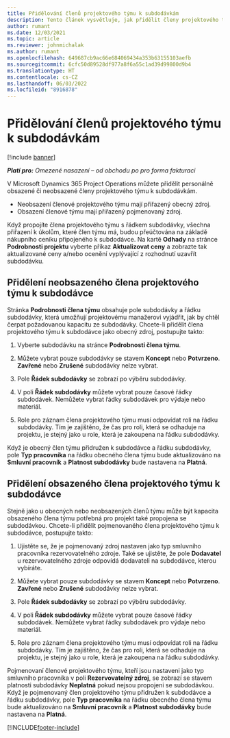 ```yaml
---
title: Přidělování členů projektového týmu k subdodávkám
description: Tento článek vysvětluje, jak přidělit členy projektového týmu v Microsoft Dynamics 365 Project Operations k subdodávkám.
author: rumant
ms.date: 12/03/2021
ms.topic: article
ms.reviewer: johnmichalak
ms.author: rumant
ms.openlocfilehash: 649687cb9ac66e684069434a353b63155103aefb
ms.sourcegitcommit: 6cfc50d89528df977a8f6a55c1ad39d99800d9b4
ms.translationtype: HT
ms.contentlocale: cs-CZ
ms.lasthandoff: 06/03/2022
ms.locfileid: "8916878"
---
```

# <a name="subcontracting-project-team-members"></a>Přidělování členů projektového týmu k subdodávkám

[!include [banner](../../includes/dataverse-preview.md)]

_**Platí pro:** Omezené nasazení – od obchodu po pro forma fakturaci_

V Microsoft Dynamics 365 Project Operations můžete přidělit personálně obsazené či neobsazené členy projektového týmu k subdodávkám.

- Neobsazení členové projektového týmu mají přiřazený obecný zdroj.
- Obsazení členové týmu mají přiřazený pojmenovaný zdroj.

Když propojíte člena projektového týmu s řádkem subdodávky, všechna přiřazení k úkolům, které člen týmu má, budou přeúčtována na základě nákupního ceníku připojeného k subdodávce.  Na kartě **Odhady** na stránce **Podrobnosti projektu** vyberte příkaz **Aktualizovat ceny** a zobrazte tak aktualizované ceny a/nebo ocenění vyplývající z rozhodnutí uzavřít subdodávku. 

## <a name="subcontracting-an-unstaffed-project-team-member"></a>Přidělení neobsazeného člena projektového týmu k subdodávce
Stránka **Podrobnosti člena týmu** obsahuje pole subdodávky a řádku subdodávky, která umožňují projektovému manažerovi vyjádřit, jak by chtěl čerpat požadovanou kapacitu ze subdodávky. Chcete-li přidělit člena projektového týmu k subdodávce jako obecný zdroj, postupujte takto:

1.  Vyberte subdodávku na stránce **Podrobnosti člena týmu**.

2.  Můžete vybrat pouze subdodávky se stavem **Koncept** nebo **Potvrzeno**. **Zavřené** nebo **Zrušené** subdodávky nelze vybrat. 

3.  Pole **Řádek subdodávky** se zobrazí po výběru subdodávky.

4.  V poli **Řádek subdodávky** můžete vybrat pouze časové řádky subdodávek. Nemůžete vybrat řádky subdodávek pro výdaje nebo materiál.

5.  Role pro záznam člena projektového týmu musí odpovídat roli na řádku subdodávky. Tím je zajištěno, že čas pro roli, která se odhaduje na projektu, je stejný jako u role, která je zakoupena na řádku subdodávky. 

Když je obecný člen týmu přidružen k subdodávce a řádku subdodávky, pole **Typ pracovníka** na řádku obecného člena týmu bude aktualizováno na **Smluvní pracovník** a **Platnost subdodávky** bude nastavena na **Platná**.

## <a name="subcontracting-a-staffed-project-team-member"></a>Přidělení obsazeného člena projektového týmu k subdodávce
Stejně jako u obecných nebo neobsazených členů týmu může být kapacita obsazeného člena týmu potřebná pro projekt také propojena se subdodávkou. Chcete-li přidělit pojmenovaného člena projektového týmu k subdodávce, postupujte takto:

1.  Ujistěte se, že je pojmenovaný zdroj nastaven jako typ smluvního pracovníka rezervovatelného zdroje. Také se ujistěte, že pole **Dodavatel** u rezervovatelného zdroje odpovídá dodavateli na subdodávce, kterou vybíráte. 

2.  Můžete vybrat pouze subdodávky se stavem **Koncept** nebo **Potvrzeno**. **Zavřené** nebo **Zrušené** subdodávky nelze vybrat. 

3.  Pole **Řádek subdodávky** se zobrazí po výběru subdodávky.

4.  V poli **Řádek subdodávky** můžete vybrat pouze časové řádky subdodávek. Nemůžete vybrat řádky subdodávek pro výdaje nebo materiál.

5.  Role pro záznam člena projektového týmu musí odpovídat roli na řádku subdodávky. Tím je zajištěno, že čas pro roli, která se odhaduje na projektu, je stejný jako u role, která je zakoupena na řádku subdodávky. 

Pojmenovaní členové projektového týmu, kteří jsou nastaveni jako typ smluvního pracovníka v poli **Rezervovatelný zdroj**, se zobrazí se stavem platnosti subdodávky **Neplatná** pokud nejsou propojeni se subdodávkou. Když je pojmenovaný člen projektového týmu přidružen k subdodávce a řádku subdodávky, pole **Typ pracovníka** na řádku obecného člena týmu bude aktualizováno na **Smluvní pracovník** a **Platnost subdodávky** bude nastavena na **Platná**.

[!INCLUDE[footer-include](../../includes/footer-banner.md)]
